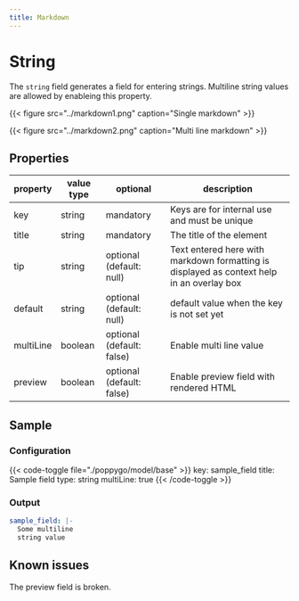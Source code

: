 ```yaml
---
title: Markdown
---
```


# String

The `string` field generates a field for entering strings. Multiline string
values are allowed by enableing this property.

{{< figure src="../markdown1.png" caption="Single markdown" >}}

{{< figure src="../markdown2.png" caption="Multi line markdown" >}}

## Properties

| property  | value type | optional                  | description                                                                               |
|-----------|------------|---------------------------|-------------------------------------------------------------------------------------------|
| key       | string     | mandatory                 | Keys are for internal use and must be unique                                              |
| title     | string     | mandatory                 | The title of the element                                                                  |
| tip       | string     | optional (default: null)  | Text entered here with markdown formatting is displayed as context help in an overlay box |
| default   | string     | optional (default: null)  | default value when the key is not set yet                                                 |
| multiLine | boolean    | optional (default: false) | Enable multi line value                                                                   |
| preview   | boolean    | optional (default: false) | Enable preview field with rendered HTML                                                   |

## Sample

### Configuration

{{< code-toggle file="./poppygo/model/base" >}}
key: sample_field
title: Sample field
type: string
multiLine: true
{{< /code-toggle >}}

### Output

```yaml
sample_field: |-
  Some multiline
  string value
```

## Known issues

The preview field is broken.
